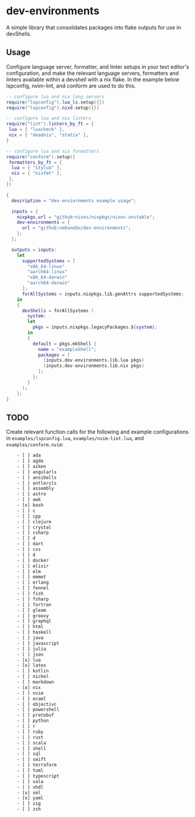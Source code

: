 # dev-environments

A simple library that consolidates packages into flake
outputs for use in devShells.

## Usage

Configure language server, formatter, and linter setups
in your text editor's configuration, and make the relevant
language servers, formatters and linters available within
a devshell with a nix flake. In the example below lspconfig,
nvim-lint, and conform are used to do this.

```lua
-- configure lua and nix lang servers
require("lspconfig").lua_ls.setup({})
require("lspconfig").nixd.setup({})

-- configure lua and nix linters
require("lint").linters_by_ft = {
 lua = { "luacheck" },
 nix = { "deadnix", "statix" },
}

-- configure lua and nix formatters
require("conform").setup({
 formatters_by_ft = {
  lua = { "stylua" },
  nix = { "nixfmt" },
 },
})
```

```nix
{
  description = "dev-enviornments example usage";

  inputs = {
    nixpkgs.url = "github:nixos/nixpkgs/nixos-unstable";
    dev-environments = {
      url = "github:nebunebu/dev-environments";
    };
  };

  outputs = inputs:
    let
      supportedSystems = [
        "x86_64-linux"
        "aarch64-linux"
        "x86_64-darwin"
        "aarch64-darwin"
      ];
      forAllSystems = inputs.nixpkgs.lib.genAttrs supportedSystems;
    in
    {
      devShells = forAllSystems (
        system:
        let
          pkgs = inputs.nixpkgs.legacyPackages.${system};
        in
        {
          default = pkgs.mkShell {
            name = "exampleShell";
            packages = [
              (inputs.dev-environments.lib.lua pkgs)
              (inputs.dev-environments.lib.nix pkgs)
            ];
          };
        }
      );
    };
}
```

## TODO

Create relevant function calls for the following and example configurations
in `examples/lspconfig.lua`, `examples/nvim-lint.lua`, and `examples/conform.nvim`:

```txt
    - [ ] ada
    - [ ] agda
    - [ ] aiken
    - [ ] angularls
    - [ ] ansibells
    - [ ] antlersls
    - [ ] assembly
    - [ ] astro
    - [ ] awk 
    - [x] bash 
    - [ ] c
    - [ ] cpp
    - [ ] clojure
    - [ ] crystal 
    - [ ] csharp
    - [ ] d
    - [ ] dart
    - [ ] css 
    - [ ] d
    - [ ] docker
    - [ ] elixir
    - [ ] elm 
    - [ ] emmet
    - [ ] erlang
    - [ ] fennel 
    - [ ] fish
    - [ ] fsharp
    - [ ] fortran
    - [ ] gleam
    - [ ] groovy
    - [ ] graphql
    - [ ] html
    - [ ] haskell
    - [ ] java
    - [ ] javascript 
    - [ ] julia
    - [ ] json 
    - [x] lua 
    - [x] latex 
    - [ ] kotlin
    - [ ] nickel 
    - [ ] markdown
    - [x] nix 
    - [ ] nvim
    - [ ] ocaml 
    - [ ] objectivc
    - [ ] powershell
    - [ ] protobuf
    - [ ] python
    - [ ] r
    - [ ] ruby
    - [ ] rust
    - [ ] scala
    - [ ] shell
    - [ ] sql
    - [ ] swift
    - [ ] terraform
    - [ ] toml
    - [ ] typescript
    - [ ] vala 
    - [ ] vhdl
    - [x] xml 
    - [x] yaml 
    - [ ] zig 
    - [ ] zsh 
```
